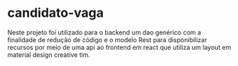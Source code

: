 # candidato-vaga
Neste projeto foi utilizado para o backend um dao genérico com a finalidade de redução de código e o modelo Rest para disponibilizar recursos por meio de uma api ao frontend em react que utiliza um layout em material design creative tim. 

